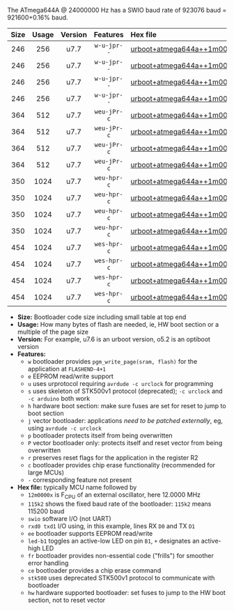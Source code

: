 The ATmega644A @ 24000000 Hz has a SWIO baud rate of 923076 baud = 921600+0.16% baud.

|Size|Usage|Version|Features|Hex file|
|:-:|:-:|:-:|:-:|:--|
|246|256|u7.7|`w-u-jpr--`|[urboot+atmega644a++1m0000x+++38k4_swio_rxd0_txd1_led+b0.hex](https://raw.githubusercontent.com/stefanrueger/urboot.hex/main/cores/mightycore/atmega644a/external_oscillator/fcpu++1m0000_Hz/br+++38k4_bps/urboot+atmega644a++1m0000x+++38k4_swio_rxd0_txd1_led+b0.hex)|
|246|256|u7.7|`w-u-jpr--`|[urboot+atmega644a++1m0000x+++38k4_swio_rxd0_txd1_led+b7.hex](https://raw.githubusercontent.com/stefanrueger/urboot.hex/main/cores/mightycore/atmega644a/external_oscillator/fcpu++1m0000_Hz/br+++38k4_bps/urboot+atmega644a++1m0000x+++38k4_swio_rxd0_txd1_led+b7.hex)|
|246|256|u7.7|`w-u-jpr--`|[urboot+atmega644a++1m0000x+++38k4_swio_rxd2_txd3_led+b0.hex](https://raw.githubusercontent.com/stefanrueger/urboot.hex/main/cores/mightycore/atmega644a/external_oscillator/fcpu++1m0000_Hz/br+++38k4_bps/urboot+atmega644a++1m0000x+++38k4_swio_rxd2_txd3_led+b0.hex)|
|246|256|u7.7|`w-u-jpr--`|[urboot+atmega644a++1m0000x+++38k4_swio_rxd2_txd3_led+b7.hex](https://raw.githubusercontent.com/stefanrueger/urboot.hex/main/cores/mightycore/atmega644a/external_oscillator/fcpu++1m0000_Hz/br+++38k4_bps/urboot+atmega644a++1m0000x+++38k4_swio_rxd2_txd3_led+b7.hex)|
|364|512|u7.7|`weu-jPr-c`|[urboot+atmega644a++1m0000x+++38k4_swio_rxd0_txd1_ee_led+b0_fr_ce.hex](https://raw.githubusercontent.com/stefanrueger/urboot.hex/main/cores/mightycore/atmega644a/external_oscillator/fcpu++1m0000_Hz/br+++38k4_bps/urboot+atmega644a++1m0000x+++38k4_swio_rxd0_txd1_ee_led+b0_fr_ce.hex)|
|364|512|u7.7|`weu-jPr-c`|[urboot+atmega644a++1m0000x+++38k4_swio_rxd0_txd1_ee_led+b7_fr_ce.hex](https://raw.githubusercontent.com/stefanrueger/urboot.hex/main/cores/mightycore/atmega644a/external_oscillator/fcpu++1m0000_Hz/br+++38k4_bps/urboot+atmega644a++1m0000x+++38k4_swio_rxd0_txd1_ee_led+b7_fr_ce.hex)|
|364|512|u7.7|`weu-jPr-c`|[urboot+atmega644a++1m0000x+++38k4_swio_rxd2_txd3_ee_led+b0_fr_ce.hex](https://raw.githubusercontent.com/stefanrueger/urboot.hex/main/cores/mightycore/atmega644a/external_oscillator/fcpu++1m0000_Hz/br+++38k4_bps/urboot+atmega644a++1m0000x+++38k4_swio_rxd2_txd3_ee_led+b0_fr_ce.hex)|
|364|512|u7.7|`weu-jPr-c`|[urboot+atmega644a++1m0000x+++38k4_swio_rxd2_txd3_ee_led+b7_fr_ce.hex](https://raw.githubusercontent.com/stefanrueger/urboot.hex/main/cores/mightycore/atmega644a/external_oscillator/fcpu++1m0000_Hz/br+++38k4_bps/urboot+atmega644a++1m0000x+++38k4_swio_rxd2_txd3_ee_led+b7_fr_ce.hex)|
|350|1024|u7.7|`weu-hpr-c`|[urboot+atmega644a++1m0000x+++38k4_swio_rxd0_txd1_ee_led+b0_fr_ce_hw.hex](https://raw.githubusercontent.com/stefanrueger/urboot.hex/main/cores/mightycore/atmega644a/external_oscillator/fcpu++1m0000_Hz/br+++38k4_bps/urboot+atmega644a++1m0000x+++38k4_swio_rxd0_txd1_ee_led+b0_fr_ce_hw.hex)|
|350|1024|u7.7|`weu-hpr-c`|[urboot+atmega644a++1m0000x+++38k4_swio_rxd0_txd1_ee_led+b7_fr_ce_hw.hex](https://raw.githubusercontent.com/stefanrueger/urboot.hex/main/cores/mightycore/atmega644a/external_oscillator/fcpu++1m0000_Hz/br+++38k4_bps/urboot+atmega644a++1m0000x+++38k4_swio_rxd0_txd1_ee_led+b7_fr_ce_hw.hex)|
|350|1024|u7.7|`weu-hpr-c`|[urboot+atmega644a++1m0000x+++38k4_swio_rxd2_txd3_ee_led+b0_fr_ce_hw.hex](https://raw.githubusercontent.com/stefanrueger/urboot.hex/main/cores/mightycore/atmega644a/external_oscillator/fcpu++1m0000_Hz/br+++38k4_bps/urboot+atmega644a++1m0000x+++38k4_swio_rxd2_txd3_ee_led+b0_fr_ce_hw.hex)|
|350|1024|u7.7|`weu-hpr-c`|[urboot+atmega644a++1m0000x+++38k4_swio_rxd2_txd3_ee_led+b7_fr_ce_hw.hex](https://raw.githubusercontent.com/stefanrueger/urboot.hex/main/cores/mightycore/atmega644a/external_oscillator/fcpu++1m0000_Hz/br+++38k4_bps/urboot+atmega644a++1m0000x+++38k4_swio_rxd2_txd3_ee_led+b7_fr_ce_hw.hex)|
|454|1024|u7.7|`wes-hpr-c`|[urboot+atmega644a++1m0000x+++38k4_swio_rxd0_txd1_ee_led+b0_fr_ce_stk500_hw.hex](https://raw.githubusercontent.com/stefanrueger/urboot.hex/main/cores/mightycore/atmega644a/external_oscillator/fcpu++1m0000_Hz/br+++38k4_bps/urboot+atmega644a++1m0000x+++38k4_swio_rxd0_txd1_ee_led+b0_fr_ce_stk500_hw.hex)|
|454|1024|u7.7|`wes-hpr-c`|[urboot+atmega644a++1m0000x+++38k4_swio_rxd0_txd1_ee_led+b7_fr_ce_stk500_hw.hex](https://raw.githubusercontent.com/stefanrueger/urboot.hex/main/cores/mightycore/atmega644a/external_oscillator/fcpu++1m0000_Hz/br+++38k4_bps/urboot+atmega644a++1m0000x+++38k4_swio_rxd0_txd1_ee_led+b7_fr_ce_stk500_hw.hex)|
|454|1024|u7.7|`wes-hpr-c`|[urboot+atmega644a++1m0000x+++38k4_swio_rxd2_txd3_ee_led+b0_fr_ce_stk500_hw.hex](https://raw.githubusercontent.com/stefanrueger/urboot.hex/main/cores/mightycore/atmega644a/external_oscillator/fcpu++1m0000_Hz/br+++38k4_bps/urboot+atmega644a++1m0000x+++38k4_swio_rxd2_txd3_ee_led+b0_fr_ce_stk500_hw.hex)|
|454|1024|u7.7|`wes-hpr-c`|[urboot+atmega644a++1m0000x+++38k4_swio_rxd2_txd3_ee_led+b7_fr_ce_stk500_hw.hex](https://raw.githubusercontent.com/stefanrueger/urboot.hex/main/cores/mightycore/atmega644a/external_oscillator/fcpu++1m0000_Hz/br+++38k4_bps/urboot+atmega644a++1m0000x+++38k4_swio_rxd2_txd3_ee_led+b7_fr_ce_stk500_hw.hex)|

- **Size:** Bootloader code size including small table at top end
- **Usage:** How many bytes of flash are needed, ie, HW boot section or a multiple of the page size
- **Version:** For example, u7.6 is an urboot version, o5.2 is an optiboot version
- **Features:**
  + `w` bootloader provides `pgm_write_page(sram, flash)` for the application at `FLASHEND-4+1`
  + `e` EEPROM read/write support
  + `u` uses urprotocol requiring `avrdude -c urclock` for programming
  + `s` uses skeleton of STK500v1 protocol (deprecated); `-c urclock` and `-c arduino` both work
  + `h` hardware boot section: make sure fuses are set for reset to jump to boot section
  + `j` vector bootloader: applications *need to be patched externally*, eg, using `avrdude -c urclock`
  + `p` bootloader protects itself from being overwritten
  + `P` vector bootloader only: protects itself and reset vector from being overwritten
  + `r` preserves reset flags for the application in the register R2
  + `c` bootloader provides chip erase functionality (recommended for large MCUs)
  + `-` corresponding feature not present
- **Hex file:** typically MCU name followed by
  + `12m0000x` is F<sub>CPU</sub> of an external oscillator, here 12.0000 MHz
  + `115k2` shows the fixed baud rate of the bootloader: `115k2` means 115200 baud
  + `swio` software I/O (not UART)
  + `rxd0 txd1` I/O using, in this example, lines RX `D0` and TX `D1`
  + `ee` bootloader supports EEPROM read/write
  + `led-b1` toggles an active-low LED on pin `B1`, `+` designates an active-high LED
  + `fr` bootloader provides non-essential code ("frills") for smoother error handling
  + `ce` bootloader provides a chip erase command
  + `stk500` uses deprecated STK500v1 protocol to communicate with bootloader
  + `hw` hardware supported bootloader: set fuses to jump to the HW boot section, not to reset vector
